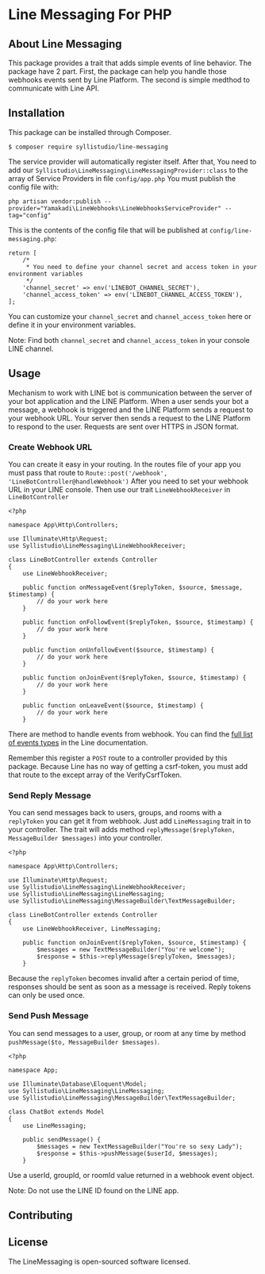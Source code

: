 # Line Messaging For PHP

## About Line Messaging

This package provides a trait that adds simple events of line behavior. The package have 2 part. First, the package can help you handle those webhooks events sent by Line Platform. The second is simple medthod to communicate with Line API.

## Installation

This package can be installed through Composer.

```
$ composer require syllistudio/line-messaging
```

The service provider will automatically register itself. After that, You need to add our `Syllistudio\LineMessaging\LineMessagingProvider::class` to the array of Service Providers in file `config/app.php` You must publish the config file with:

```
php artisan vendor:publish --provider="Yamakadi\LineWebhooks\LineWebhooksServiceProvider" --tag="config"
```

This is the contents of the config file that will be published at `config/line-messaging.php`:

```
return [
	/*
     * You need to define your channel secret and access token in your environment variables
     */
    'channel_secret' => env('LINEBOT_CHANNEL_SECRET'),
    'channel_access_token' => env('LINEBOT_CHANNEL_ACCESS_TOKEN'),
];

```

You can customize your `channel_secret` and `channel_access_token` here or define it in your environment variables.

Note: Find both `channel_secret` and `channel_access_token` in your console LINE channel.

## Usage

Mechanism to work with LINE bot is communication between the server of your bot application and the LINE Platform. When a user sends your bot a message, a webhook is triggered and the LINE Platform sends a request to your webhook URL. Your server then sends a request to the LINE Platform to respond to the user. Requests are sent over HTTPS in JSON format. 

### Create Webhook URL

You can create it easy in your routing. In the routes file of your app you must pass that route to `Route::post('/webhook', 'LineBotController@handleWebhook')` After you need to set your webhook URL in your LINE console. Then use our trait `LineWebhookReceiver` in `LineBotController`

```
<?php

namespace App\Http\Controllers;

use Illuminate\Http\Request;
use Syllistudio\LineMessaging\LineWebhookReceiver;

class LineBotController extends Controller
{
	use LineWebhookReceiver;

	public function onMessageEvent($replyToken, $source, $message, $timestamp) {
		// do your work here
	}

	public function onFollowEvent($replyToken, $source, $timestamp) {
		// do your work here
	}

	public function onUnfollowEvent($source, $timestamp) {
		// do your work here
	}

	public function onJoinEvent($replyToken, $source, $timestamp) {
		// do your work here
	}

	public function onLeaveEvent($source, $timestamp) {
		// do your work here
	}
```

There are method to handle events from webhook. You can find the [full list of events types](https://developers.line.me/en/docs/messaging-api/reference/#webhook-event-objects) in the Line documentation.

Remember this register a `POST` route to a controller provided by this package. Because Line has no way of getting a csrf-token, you must add that route to the except array of the VerifyCsrfToken.

### Send Reply Message

You can send messages back to users, groups, and rooms with a `replyToken` you can get it from webhook. Just add `LineMessaging` trait in to your controller. The trait will adds method `replyMessage($replyToken, MessageBuilder $messages)` into your controller.

```
<?php

namespace App\Http\Controllers;

use Illuminate\Http\Request;
use Syllistudio\LineMessaging\LineWebhookReceiver;
use Syllistudio\LineMessaging\LineMessaging;
use Syllistudio\LineMessaging\MessageBuilder\TextMessageBuilder;

class LineBotController extends Controller
{
	use LineWebhookReceiver, LineMessaging;

	public function onJoinEvent($replyToken, $source, $timestamp) {
		$messages = new TextMessageBuilder("You're welcome");
		$response = $this->replyMessage($replyToken, $messages);
	}
```

Because the `replyToken` becomes invalid after a certain period of time, responses should be sent as soon as a message is received. Reply tokens can only be used once.

### Send Push Message

You can send messages to a user, group, or room at any time by method `pushMessage($to, MessageBuilder $messages)`.

```
<?php

namespace App;

use Illuminate\Database\Eloquent\Model;
use Syllistudio\LineMessaging\LineMessaging;
use Syllistudio\LineMessaging\MessageBuilder\TextMessageBuilder;

class ChatBot extends Model
{
	use LineMessaging;

	public sendMessage() {
		$messages = new TextMessageBuilder("You're so sexy Lady");
		$response = $this->pushMessage($userId, $messages);
	}
```

Use a userId, groupId, or roomId value returned in a webhook event object.

Note: Do not use the LINE ID found on the LINE app.

## Contributing

## License

The LineMessaging is open-sourced software licensed.
